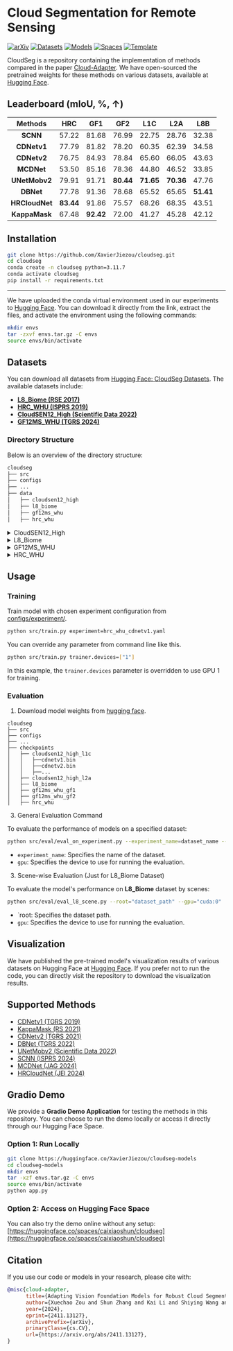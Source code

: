 # Cloud Segmentation for Remote Sensing

[![arXiv](https://img.shields.io/badge/arXiv-2411.13127-b31b1b.svg)](https://arxiv.org/abs/2411.13127)
[![Datasets](https://img.shields.io/badge/🤗HugginngFace-Datasets-orange)](https://huggingface.co/datasets/XavierJiezou/cloudseg-datasets)
[![Models](https://img.shields.io/badge/🤗HugginngFace-Models-orange)](https://huggingface.co/XavierJiezou/cloudseg-models)
[![Spaces](https://img.shields.io/badge/🤗HugginngFace-Spaces-orange)](https://huggingface.co/spaces/caixiaoshun/cloudseg)
[![Template](https://img.shields.io/badge/-Lightning--Hydra--Template-017F2F?style=flat&logo=github&labelColor=gray)](https://github.com/ashleve/lightning-hydra-template)
<!--[![Paper](http://img.shields.io/badge/paper-arxiv.1001.2234-B31B1B.svg)](https://arxiv.org)-->
<!--[![Conference](http://img.shields.io/badge/AnyConference-year-4b44ce.svg)]([https://papers.nips.cc/paper/2020](https://arxiv.org))-->

CloudSeg is a repository containing the implementation of methods compared in the paper [Cloud-Adapter](https://xavierjiezou.github.io/Cloud-Adapter/). We have open-sourced the pretrained weights for these methods on various datasets, available at [Hugging Face](https://huggingface.co/XavierJiezou/cloudseg-models).

## Leaderboard (mIoU, %, ↑)

|   **Methods**  | **HRC** | **GF1** | **GF2** | **L1C** | **L2A** | **L8B** |
|:--------------:|:-----------:|:------------------:|:------------------:|:-----------------------:|:-----------------------:|:------------:|
|    **SCNN**    |    57.22    |        81.68       |        76.99       |          22.75          |          28.76          |     32.38    |
|   **CDNetv1**  |    77.79    |        81.82       |        78.20       |          60.35          |          62.39          |     34.58    |
|   **CDNetv2**  |    76.75    |        84.93       |        78.84       |          65.60          |          66.05          |     43.63    |
|   **MCDNet**   |    53.50    |        85.16       |        78.36       |          44.80          |          46.52          |     33.85    |
|  **UNetMobv2** |    79.91    |        91.71       |      **80.44**     |        **71.65**        |        **70.36**        |     47.76    |
|    **DBNet**   |    77.78    |        91.36       |        78.68       |          65.52          |          65.65          |   **51.41**  |
| **HRCloudNet** |  **83.44**  |        91.86       |        75.57       |          68.26          |          68.35          |     43.51    |
|  **KappaMask** |    67.48    |      **92.42**     |        72.00       |          41.27          |          45.28          |     42.12    |

## Installation

```bash
git clone https://github.com/XavierJiezou/cloudseg.git
cd cloudseg
conda create -n cloudseg python=3.11.7
conda activate cloudseg
pip install -r requirements.txt
```

---

We have uploaded the conda virtual environment used in our experiments to [Hugging Face](https://huggingface.co/XavierJiezou/cloudseg-models/blob/main/envs.tar.gz). You can download it directly from the link, extract the files, and activate the environment using the following commands:  

```bash
mkdir envs
tar -zxvf envs.tar.gz -C envs
source envs/bin/activate
````

## Datasets

You can download all datasets from [Hugging Face: CloudSeg Datasets](https://huggingface.co/datasets/XavierJiezou/cloudseg-datasets). The available datasets include: 

- **[L8_Biome (RSE 2017)](configs/data/l8_biome)**  
- **[HRC_WHU (ISPRS 2019)](configs/data/hrc_whu)**  
- **[CloudSEN12_High (Scientific Data 2022)](configs/data/cloudsen12_high)**  
- **[GF12MS_WHU (TGRS 2024)](configs/data/gf12ms_whu)**  

### Directory Structure

Below is an overview of the directory structure:  

```bash
cloudseg
├── src
├── configs
├── ...
├── data
│   ├── cloudsen12_high
│   ├── l8_biome
│   ├── gf12ms_whu
│   ├── hrc_whu
```

<details>
<summary>CloudSEN12_High</summary>

```
triain
├── EXTRA_*.dat
├── L1C_B*.dat
├── L2A_*.dat
├── LABEL_*.data
├── S1_*.data
├── metadata.csv
val
├── EXTRA_*.dat
├── L1C_B*.dat
├── L2A_*.dat
├── LABEL_*.data
├── S1_*.data
├── metadata.csv
test
├── EXTRA_*.dat
├── L1C_B*.dat
├── L2A_*.dat
├── LABEL_*.data
├── S1_*.data
├── metadata.csv
```
</details>

<details>
<summary>L8_Biome</summary>

```
train.txt
val.txt
test.txt
img_dir
├── train
├── val
├── test
ann_dir
├── train
├── val
├── test
```
</details>

<details>
<summary>GF12MS_WHU</summary>

```
GF1MS-WHU
├── TestBlock250
│   ├── *_Mask.tif
│   ├── *.tiff
├── TrainBlock250
│   ├── *_Mask.tif
│   ├── *.tiff
├── TestList.txt
├── TrainList.txt
GF2MS-WHU
├── TestBlock250
│   ├── *_Mask.tif
│   ├── *.tiff
├── TrainBlock250
│   ├── *_Mask.tif
│   ├── *.tiff
├── TestList.txt
├── TrainList.txt
```
</details>

<details>
<summary>HRC_WHU</summary>

```
train.txt
test.txt
img_dir
├── train
├── test
ann_dir
├── train
├── test
```
</details>

## Usage

### Training

Train model with chosen experiment configuration from [configs/experiment/](configs/experiment/).

```bash
python src/train.py experiment=hrc_whu_cdnetv1.yaml
```

You can override any parameter from command line like this.

```bash
python src/train.py trainer.devices=["1"]
```

In this example, the `trainer.devices` parameter is overridden to use GPU 1 for training.

### Evaluation

1. Download model weights from [hugging face](https://huggingface.co/XavierJiezou/cloudseg-models/tree/main/checkpoints).
```
cloudseg
├── src
├── configs
├── ...
├── checkpoints
│   ├── cloudsen12_high_l1c
│   │   ├──cdnetv1.bin
│   │   ├──cdnetv2.bin
│   │   ├──...
│   ├── cloudsen12_high_l2a
│   ├── l8_biome
│   ├── gf12ms_whu_gf1
│   ├── gf12ms_whu_gf2
│   ├── hrc_whu
```

3. General Evaluation Command

To evaluate the performance of models on a specified dataset:

```bash
python src/eval/eval_on_experiment.py --experiment_name=dataset_name --gpu="cuda:0"
```

- `experiment_name`: Specifies the name of the dataset.
- `gpu`: Specifies the device to use for running the evaluation.

3. Scene-wise Evaluation (Just for L8_Biome Dataset)

To evaluate the model's performance on **L8_Biome** dataset by scenes:

```bash
python src/eval/eval_l8_scene.py --root="dataset_path" --gpu="cuda:0"
```

- `root: Specifies the dataset path.
- `gpu`: Specifies the device to use for running the evaluation.

## Visualization

We have published the pre-trained model's visualization results of various datasets on Hugging Face at [Hugging Face](https://huggingface.co/XavierJiezou/cloud-adapter-models/tree/vis). If you prefer not to run the code, you can directly visit the repository to download the visualization results.

## Supported Methods

- [CDNetv1 (TGRS 2019)](configs/model/cdnetv1)
- [KappaMask (RS 2021)](configs/model/kappamask)
- [CDNetv2 (TGRS 2021)](configs/model/cdnetv2)
- [DBNet (TGRS 2022)](configs/model/dbnet)
- [UNetMobv2 (Scientific Data 2022)](configs/model/unetmobv2)
- [SCNN (ISPRS 2024)](configs/model/scnn)
- [MCDNet (JAG 2024)](configs/model/mcdnet)
- [HRCloudNet (JEI 2024)](configs/model/hrcloudnet)

## Gradio Demo

We provide a **Gradio Demo Application** for testing the methods in this repository. You can choose to run the demo locally or access it directly through our Hugging Face Space.

### Option 1: Run Locally

```bash
git clone https://huggingface.co/XavierJiezou/cloudseg-models
cd cloudseg-models
mkdir envs
tar -xzf envs.tar.gz -C envs
source envs/bin/activate
python app.py
```

### Option 2: Access on Hugging Face Space

You can also try the demo online without any setup:
[https://huggingface.co/spaces/caixiaoshun/cloudseg](https://huggingface.co/spaces/caixiaoshun/cloudseg)

## Citation

If you use our code or models in your research, please cite with:

```bib
@misc{cloud-adapter,
      title={Adapting Vision Foundation Models for Robust Cloud Segmentation in Remote Sensing Images}, 
      author={Xuechao Zou and Shun Zhang and Kai Li and Shiying Wang and Junliang Xing and Lei Jin and Congyan Lang and Pin Tao},
      year={2024},
      eprint={2411.13127},
      archivePrefix={arXiv},
      primaryClass={cs.CV},
      url={https://arxiv.org/abs/2411.13127}, 
}
```
